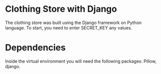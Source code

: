# Clothing Store with Django
The clothing store was built using the Django framework on Python language. To start, you need to enter SECRET_KEY any values.
# Dependencies
Inside the virtual environment you will need the following packages: Pillow, django.